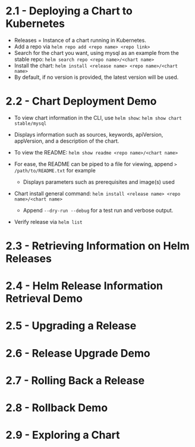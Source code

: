 # 2.1 - Deploying a Chart to Kubernetes
- Releases = Instance of a chart running in Kubernetes.
- Add a repo via `helm repo add <repo name> <repo link>`
- Search for the chart you want, using mysql as an example from the stable repo:
  `helm search repo <repo name>/<chart name>`
- Install the chart:
  `helm install <release name> <repo name>/<chart name>`
- By default, if no version is provided, the latest version will be used.

# 2.2 - Chart Deployment Demo

- To view chart information in the CLI, use `helm show`:
  `helm show chart stable/mysql`
- Displays information such as sources, keywords, apiVersion, appVersion, and a description of the chart.
- To view the README: `helm show readme <repo name>/<chart name>`
- For ease, the README can be piped to a file for viewing, append `> /path/to/README.txt` for example
  - Displays parameters such as prerequisites and image(s) used

- Chart install general command: `helm install <release name> <repo name>/<chart name>`
  - Append `--dry-run --debug` for a test run and verbose output.

-  Verify release via `helm list`

# 2.3 - Retrieving Information on Helm Releases
# 2.4 - Helm Release Information Retrieval Demo
# 2.5 - Upgrading a Release
# 2.6 - Release Upgrade Demo
# 2.7 - Rolling Back a Release
# 2.8 - Rollback Demo
# 2.9 - Exploring a Chart